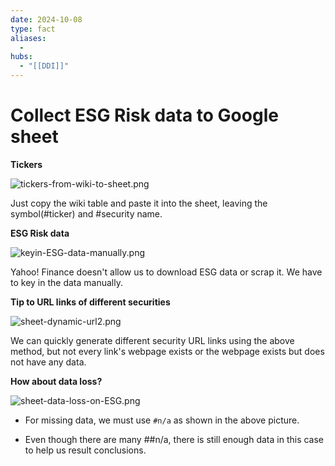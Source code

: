 ```yaml
---
date: 2024-10-08
type: fact
aliases:
  -
hubs:
  - "[[DDI]]"
---
```


# Collect ESG Risk data to Google sheet

**Tickers**

![tickers-from-wiki-to-sheet.png](../assets/imgs/tickers-from-wiki-to-sheet.png)

Just copy the wiki table and paste it into the sheet, leaving the symbol(#ticker) and #security name.


**ESG Risk data**

![keyin-ESG-data-manually.png](../assets/imgs/keyin-ESG-data-manually.png)

Yahoo! Finance doesn't allow us to download ESG data or scrap it. We have to key in the data manually.


**Tip to URL links of different securities**

![sheet-dynamic-url2.png](../assets/imgs/sheet-dynamic-url2.png)

We can quickly generate different security URL links using the above method, but not every link's webpage exists or the webpage exists but does not have any data.


**How about data loss?**

![sheet-data-loss-on-ESG.png](../assets/imgs/sheet-data-loss-on-ESG.png)

- For missing data, we must use `#n/a` as shown in the above picture.

- Even though there are many ##n/a, there is still enough data in this case to help us result conclusions.
